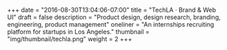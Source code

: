 +++
date = "2016-08-30T13:04:06-07:00"
title = "TechLA · Brand & Web UI"
draft = false
description = "Product design, design research, branding, engineering, product management"
oneliner = "An internships recruiting platform for startups in Los Angeles."
thumbnail = "img/thumbnail/techla.png"
weight = 2
+++
